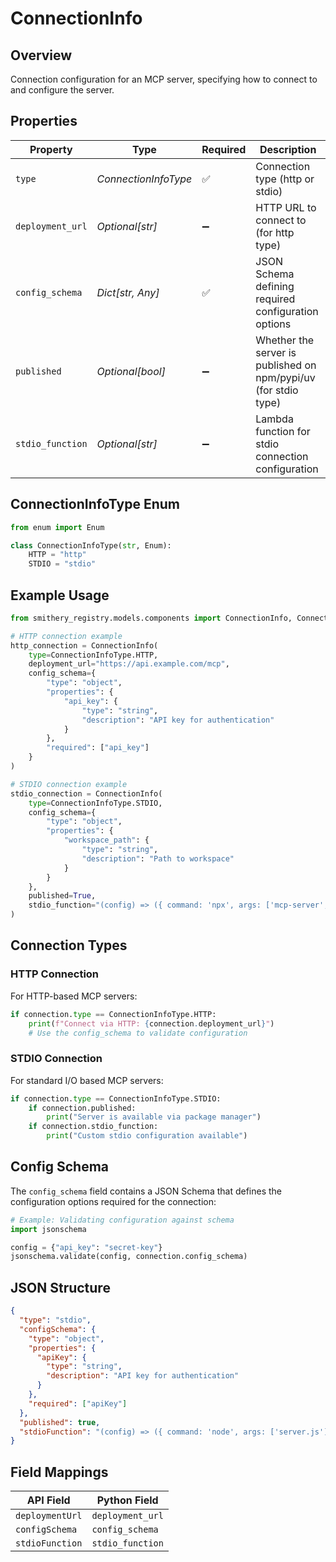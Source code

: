 # ConnectionInfo

## Overview

Connection configuration for an MCP server, specifying how to connect to and configure the server.

## Properties

| Property | Type | Required | Description |
|----------|------|----------|-------------|
| `type` | *ConnectionInfoType* | ✅ | Connection type (http or stdio) |
| `deployment_url` | *Optional[str]* | ➖ | HTTP URL to connect to (for http type) |
| `config_schema` | *Dict[str, Any]* | ✅ | JSON Schema defining required configuration options |
| `published` | *Optional[bool]* | ➖ | Whether the server is published on npm/pypi/uv (for stdio type) |
| `stdio_function` | *Optional[str]* | ➖ | Lambda function for stdio connection configuration |

## ConnectionInfoType Enum

```python
from enum import Enum

class ConnectionInfoType(str, Enum):
    HTTP = "http"
    STDIO = "stdio"
```

## Example Usage

```python
from smithery_registry.models.components import ConnectionInfo, ConnectionInfoType

# HTTP connection example
http_connection = ConnectionInfo(
    type=ConnectionInfoType.HTTP,
    deployment_url="https://api.example.com/mcp",
    config_schema={
        "type": "object",
        "properties": {
            "api_key": {
                "type": "string",
                "description": "API key for authentication"
            }
        },
        "required": ["api_key"]
    }
)

# STDIO connection example
stdio_connection = ConnectionInfo(
    type=ConnectionInfoType.STDIO,
    config_schema={
        "type": "object",
        "properties": {
            "workspace_path": {
                "type": "string",
                "description": "Path to workspace"
            }
        }
    },
    published=True,
    stdio_function="(config) => ({ command: 'npx', args: ['mcp-server', config.workspace_path] })"
)
```

## Connection Types

### HTTP Connection

For HTTP-based MCP servers:

```python
if connection.type == ConnectionInfoType.HTTP:
    print(f"Connect via HTTP: {connection.deployment_url}")
    # Use the config_schema to validate configuration
```

### STDIO Connection

For standard I/O based MCP servers:

```python
if connection.type == ConnectionInfoType.STDIO:
    if connection.published:
        print("Server is available via package manager")
    if connection.stdio_function:
        print("Custom stdio configuration available")
```

## Config Schema

The `config_schema` field contains a JSON Schema that defines the configuration options required for the connection:

```python
# Example: Validating configuration against schema
import jsonschema

config = {"api_key": "secret-key"}
jsonschema.validate(config, connection.config_schema)
```

## JSON Structure

```json
{
  "type": "stdio",
  "configSchema": {
    "type": "object",
    "properties": {
      "apiKey": {
        "type": "string",
        "description": "API key for authentication"
      }
    },
    "required": ["apiKey"]
  },
  "published": true,
  "stdioFunction": "(config) => ({ command: 'node', args: ['server.js'] })"
}
```

## Field Mappings

| API Field | Python Field |
|-----------|--------------|
| `deploymentUrl` | `deployment_url` |
| `configSchema` | `config_schema` |
| `stdioFunction` | `stdio_function` |
